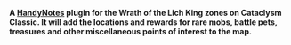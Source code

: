 **A [HandyNotes](https://www.curseforge.com/wow/addons/handynotes) plugin for the Wrath of the Lich King zones on Cataclysm Classic. It will add the locations and rewards for rare mobs, battle pets, treasures and other miscellaneous points of interest to the map.**
